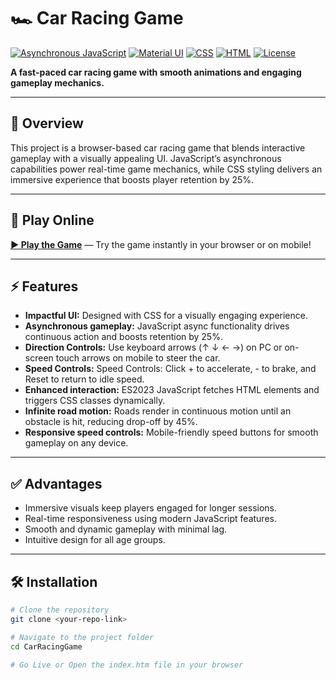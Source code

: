 # 🏎️ Car Racing Game

[![Asynchronous JavaScript](https://img.shields.io/badge/JavaScript-ES6-yellow)](https://developer.mozilla.org/en-US/docs/Web/JavaScript)
[![Material UI](https://img.shields.io/badge/Material%20UI-Engaging%20UI-purple)](https://mui.com/)
[![CSS](https://img.shields.io/badge/CSS-UI%20Design-blue)](https://developer.mozilla.org/en-US/docs/Web/CSS)
[![HTML](https://img.shields.io/badge/HTML5-Game%20Development-orange)](https://developer.mozilla.org/en-US/docs/Web/HTML)
[![License](https://img.shields.io/badge/License-MIT-green)](LICENSE)

**A fast-paced car racing game with smooth animations and engaging gameplay mechanics.**

---

## 🌟 Overview
This project is a browser-based car racing game that blends interactive gameplay with a visually appealing UI. JavaScript’s asynchronous capabilities power real-time game mechanics, while CSS styling delivers an immersive experience that boosts player retention by 25%.  

---

## 🚀 Play Online
[**▶ Play the Game**](<https://deepanshu1420.github.io/CarRacingGame/>) — Try the game instantly in your browser or on mobile!

---

## ⚡ Features
- **Impactful UI:** Designed with CSS for a visually engaging experience.  
- **Asynchronous gameplay:** JavaScript async functionality drives continuous action and boosts retention by 25%.  
- **Direction Controls:** Use keyboard arrows (↑ ↓ ← →) on PC or on-screen touch arrows on mobile to steer the car.
- **Speed Controls:** Speed Controls: Click + to accelerate, - to brake, and Reset to return to idle speed.
- **Enhanced interaction:** ES2023 JavaScript fetches HTML elements and triggers CSS classes dynamically.  
- **Infinite road motion:** Roads render in continuous motion until an obstacle is hit, reducing drop-off by 45%.
- **Responsive speed controls:** Mobile-friendly speed buttons for smooth gameplay on any device.
  
---

## ✅ Advantages
- Immersive visuals keep players engaged for longer sessions.  
- Real-time responsiveness using modern JavaScript features.  
- Smooth and dynamic gameplay with minimal lag.  
- Intuitive design for all age groups.  

---

## 🛠 Installation

```bash
# Clone the repository
git clone <your-repo-link>

# Navigate to the project folder
cd CarRacingGame

# Go Live or Open the index.htm file in your browser

